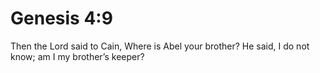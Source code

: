 # Genesis 4:9

Then the Lord said to Cain, Where is Abel your brother? He said, I do not know; am I my brother’s keeper?
